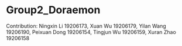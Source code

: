 # Group2_Doraemon

Contribution: 
Ningxin Li 19206173,
Xuan Wu 19206179,
Yilan Wang 19206190,
Peixuan Dong 19206154,
Tingjun Wu 19206159,
Xuran Zhao 19206158
